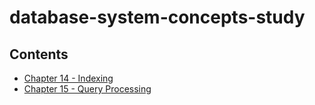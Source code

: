# database-system-concepts-study

## Contents

- [Chapter 14 - Indexing][ch14-indexing-link]
- [Chapter 15 - Query Processing][ch15-query-processing]

[ch14-indexing-link]: ./ch14-indexing/index.md
[ch15-query-processing]: ./ch15-query-processing/index.md